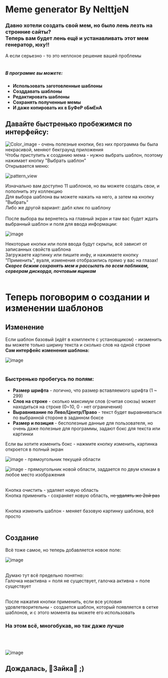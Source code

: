 # Meme generator By NelttjeN

<h3>
Давно хотели создать свой мем, но было лень лезть на стронние сайты?<br>
Теперь вам будет лень ещё и устанавливать этот мем генератор, юху!!
</h3>
А если серьезно - то это неплохое решение вашей проблемы<br><br>
<h5>В программе вы можете:</h5>
<ul>
    <strong>
  <li>Использовать заготовленные шаблоны</li>
  <li>Созддавать шаблоны</li>
  <li>Редактировать шаблоны</li>
  <li>Сохранять полученные мемы</li>
  <li>И даже копировать их в <strong>БуФеР оБмЕнА</strong></li>
    </strong>
</ul>

<h2>Давайте быстренько пробежимся по интерфейсу:</h2>

![Color_image](https://user-images.githubusercontent.com/56304748/141602681-8aa77d48-1f9b-40e9-8658-f75c4bf054db.png) - очень полезные кнопки, без них программа бы была некрасивой, меняют бекграунд приложения<br>
Чтобы приступить к созданию мема - нужно выбрать шаблон, поэтому нажимает кнопку "Выбрать шаблон"<br>
Открывается меню:<br>

![pattern_view](https://user-images.githubusercontent.com/56304748/141602813-1667a300-5b18-47aa-a4a3-bb79e0f51685.png)
<br>

Изначально вам доступно 11 шаблонов, но вы можете создать свои, и пополнить эту коллекцию<br>
Для выбора шаблона вы можете нажать на него, а затем на кнопку "Выбрать"<br>
Либо же другой вариант: дабл клик по шаблону<br><br>
После выбора вы вернетесь на главный экран и там вас будет ждать выбранный шаблон и поля для ввода информации:<br>

![image](https://user-images.githubusercontent.com/56304748/141602894-c0dec58e-1793-4304-ae0b-9629bc4a662c.png)
<br>

Некоторые кнопки или поля ввода будут скрыты, всё зависит от записанных свойств шаблона<br>
Загружаете картинку или пишите инфу, и нажимаете кнопку "Применить", вуаля, изменения отобразились прямо у вас на глазах!<br>
__*Скорее бежим сохранять мем и рассылать по всем пабликам, серверам дискорда, почтовым ящикам*__<br><br>

<h1>Теперь поговорим о создании и изменении шаблонов</h1>

<h2>Изменение</h2>
Если шаблон базовый (идёт в комплекте с установщиком) - иизменить вы можете только ширину текста и сколько слов на одной строке<br>
<strong>Сам интерфейс изменения шаблона:</strong><br>

![image](https://user-images.githubusercontent.com/56304748/141603293-b97fc228-72c6-49bf-9c62-3ba754d21df4.png)
<br><br>

<h3>Быстренько пробегусь по полям:</h3>
<ul>
  <li><b>Размер шрифта</b> - логично, что размер вставляемого шрифта (1 ~ 299)</li>
  <li><b>Слов на строке</b> - сколько максимум слов (считая союзы) может находиться на строке (0~10, 0 - нет ограничения)</li>
  <li><b>Выравнивание по Лево/Центр/Право</b> - текст будет выравниваться по выбранной стороне в заданном боксе</li>
  <li><b>Размер и позиция</b> - бесполезные данные для пользователя, но очень даже полезные для программы, задают бокс для текста или картинки</li>
</ul>
Если вы хотите изменить бокс - нажмите кнопку изменить, картинка откроется в полный экран<br>

![image](https://user-images.githubusercontent.com/56304748/141603619-f02e9b12-0a4d-4fd5-b5f7-229dd5cc58d8.png) - прямоугольник текущей области

![image](https://user-images.githubusercontent.com/56304748/141603626-f66c90f0-deb1-4cba-8911-9511f6d0b995.png) - прямоугольник новой области, заддается по двум кликам в любое место изображения<br><br>

Кнопка очистить - удаляет новую область<br>
Кнопка применить - сохраняет новую область, <s>не удалять же 2ой раз</s><br><br>

Кнопка изменить шаблон - меняет базовую картинку шаблона, всё просто<br><br>

<h2>Создание</h2>

Всё тоже самое, но теперь добавляется новое поле:<br>

![image](https://user-images.githubusercontent.com/56304748/141603837-e871391a-47e9-4254-820c-15acf8ec7b5e.png)
<br><br>

Думаю тут всё предельно понятно:<br>
Галочка неактивна = поля не существует, галочка активна = поле существует<br><br>

После нажатия кнопки применить, если все условия удовлетворительны - создается шаблон, который появляется в сетке шаблонов, и с этого момента вы можете его использовать

<h3>На этом всё, многобукав, но так даже лучше</h3><br><br>

![image](https://user-images.githubusercontent.com/56304748/141603928-af06ff6b-45d5-45ec-a54b-8dd074826017.png)
<br>
<h2>Дождалась, 🐰Зайка🐰 ;)</h2>
